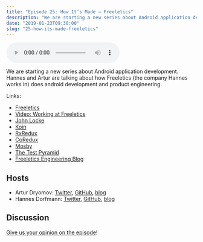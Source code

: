 ```yaml
---
title: "Episode 25: How It’s Made — Freeletics"
description: "We are starting a new series about Android application development. Hannes and Artur are talking about how Freeletics (the company Hannes works in) does android development and product engineering."
date: "2019-01-23T09:30:00"
slug: "25-how-its-made-freeletics"
---
```

<audio controls preload="metadata">
  <source src="https://artemzin.com/static/thecontext/episodes/The.Context.episode.25.mp3" type="audio/mpeg">
</audio>

We are starting a new series about Android application development. Hannes and Artur are talking about how Freeletics (the company Hannes works in) does android development and product engineering.

Links:

* [Freeletics](https://www.freeletics.com)
* [Video: Working at Freeletics](https://www.youtube.com/watch?v=J3xlCTv1rqY)
* [John Locke](https://en.wikipedia.org/wiki/John_Locke)
* [Koin](https://insert-koin.io/)
* [RxRedux](https://github.com/freeletics/RxRedux)
* [CoRedux](https://github.com/freeletics/CoRedux)
* [Mosby](https://github.com/sockeqwe/mosby)
* [The Test Pyramid](https://martinfowler.com/bliki/TestPyramid.html)
* [Freeletics Engineering Blog](https://freeletics.engineering/)


## Hosts

* Artur Dryomov: [Twitter](https://twitter.com/arturdryomov), [GitHub](https://github.com/ming13), [blog](https://arturdryomov.online)
* Hannes Dorfmann: [Twitter](https://twitter.com/sockeqwe), [GitHub](https://github.com/sockeqwe), [blog](http://hannesdorfmann.com)

## Discussion

[Give us your opinion on the episode](https://github.com/artem-zinnatullin/TheContext-Podcast/issues/111)!

